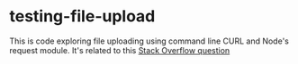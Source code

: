 # testing-file-upload

This is code exploring file uploading using command line CURL and Node's request module. It's related to this [Stack Overflow question](http://stackoverflow.com/questions/28245729/what-is-the-equivalent-of-curl-upload-file-in-node-request)
